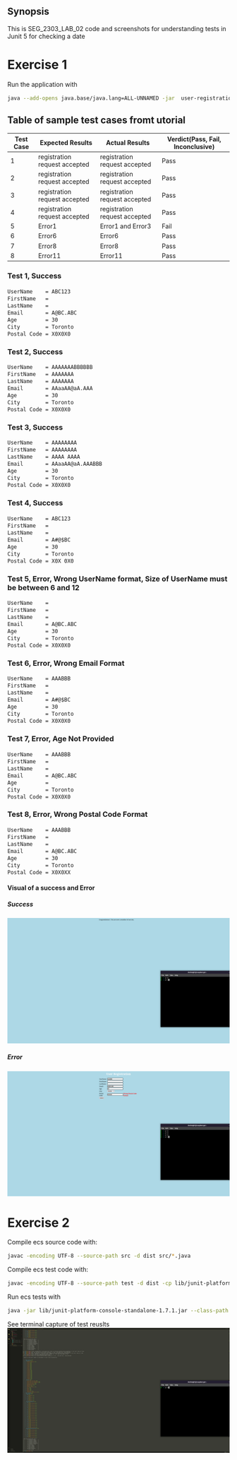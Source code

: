 ## Synopsis

This is SEG_2303_LAB_02 code and screenshots for understanding tests in Junit 5 for checking a date

# Exercise 1

Run the application with
```bash
java --add-opens java.base/java.lang=ALL-UNNAMED -jar  user-registration-app-0.1.0.jar
```

## Table of sample test cases fromt utorial

Test Case |  Expected Results             | Actual Results                   | Verdict(Pass, Fail, Inconclusive)
----------|-------------------------------|----------------------------------|----------------------------------
1         | registration request accepted | registration request accepted    | Pass
2         | registration request accepted | registration request accepted    | Pass
3         | registration request accepted | registration request accepted    | Pass
4         | registration request accepted | registration request accepted    | Pass
5         | Error1                        | Error1 and Error3                | Fail
6         | Error6                        | Error6                           | Pass
7         | Error8                        | Error8                           | Pass
8         | Error11                       | Error11                          | Pass

### Test 1, Success
```
UserName    = ABC123
FirstName   = 
LastName    = 
Email       = A@BC.ABC
Age         = 30
City        = Toronto
Postal Code = X0X0X0
```
### Test 2, Success
```
UserName    = AAAAAAABBBBBB
FirstName   = AAAAAAA
LastName    = AAAAAAA
Email       = AAaaAA@aA.AAA
Age         = 30
City        = Toronto
Postal Code = X0X0X0
```
### Test 3, Success
```
UserName    = AAAAAAAA
FirstName   = AAAAAAAA
LastName    = AAAA AAAA
Email       = AAaaAA@aA.AAABBB
Age         = 30
City        = Toronto
Postal Code = X0X0X0
```
### Test 4, Success
```
UserName    = ABC123
FirstName   = 
LastName    = 
Email       = A#@$BC
Age         = 30
City        = Toronto
Postal Code = X0X 0X0
```
### Test 5, Error, Wrong UserName format, Size of UserName must be between 6 and 12
```
UserName    = 
FirstName   = 
LastName    = 
Email       = A@BC.ABC
Age         = 30
City        = Toronto
Postal Code = X0X0X0
```
### Test 6, Error, Wrong Email Format
```
UserName    = AAABBB
FirstName   = 
LastName    = 
Email       = A#@$BC
Age         = 30
City        = Toronto
Postal Code = X0X0X0
```
### Test 7, Error, Age Not Provided
```
UserName    = AAABBB
FirstName   = 
LastName    = 
Email       = A@BC.ABC
Age         = 
City        = Toronto
Postal Code = X0X0X0
```
### Test 8, Error, Wrong Postal Code Format
```
UserName    = AAABBB
FirstName   = 
LastName    = 
Email       = A@BC.ABC
Age         = 30
City        = Toronto
Postal Code = X0X0XX
```

#### Visual of a success and Error

##### Success
![success](assets/Lab_2_Exercise_1_Success_Example.png)

##### Error
![error](assets/Lab_2_Exercise_1_Error_Example.png)

# Exercise 2

Compile ecs source code with:
```bash
javac -encoding UTF-8 --source-path src -d dist src/*.java
```
Compile ecs test code with:
```bash
javac -encoding UTF-8 --source-path test -d dist -cp lib/junit-platform-console-standalone-1.7.1.jar test/*.java src/*.java
```
Run ecs tests with
```bash
java -jar lib/junit-platform-console-standalone-1.7.1.jar --class-path dist --scan-class-path
```

See terminal capture of test reuslts
![test_results](assets/Lab_2_Exercise_2_Terminal.png)